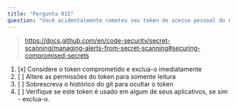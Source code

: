 ```yaml
---
title: "Pergunta 015"
question: "Você acidentalmente cometeu seu token de acesso pessoal do GitHub em um repositório público. Quais ações você deve tomar para evitar que sua conta seja comprometida?"
---
```



> https://docs.github.com/en/code-security/secret-scanning/managing-alerts-from-secret-scanning#securing-compromised-secrets
1. [x] Considere o token comprometido e exclua-o imediatamente
1. [ ] Altere as permissões do token para somente leitura
1. [ ] Sobrescreva o histórico do git para ocultar o token
1. [ ] Verifique se este token é usado em algum de seus aplicativos, se sim - exclua-o.
